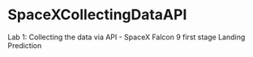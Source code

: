 # SpaceXCollectingDataAPI
Lab 1: Collecting the data via API - SpaceX Falcon 9 first stage Landing Prediction
